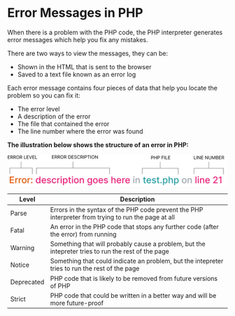 # Error Messages in PHP
When there is a problem with the PHP code, the PHP interpreter generates error messages which help you fix any mistakes.

There are two ways to view the messages, they can be:

- Shown in the HTML that is sent to the browser
- Saved to a text file known as an error log


Each error message contains four pieces of data that help you locate the problem so you can fix it:

- The error level
- A description of the error
- The file that contained the error
- The line number where the error was found

**The illustration below shows the structure of an error in PHP:**

![Structure of PHP Error Messages](php_error_level.jpg "PHP Error Levels")

| Level | Description |
|-------|-------------|
| Parse | Errors in the syntax of the PHP code prevent the PHP interpreter from trying to run the page at all |
| Fatal | An error in the PHP code that stops any further code (after the error) from running |
| Warning | Something that will probably cause a problem, but the intepreter tries to run the rest of the page |
| Notice | Something that could indicate an problem, but the intepreter tries to run the rest of the page |
| Deprecated | PHP code that is likely to be removed from future versions of PHP |
| Strict| PHP code that could be written in a better way and will be more future-proof |



